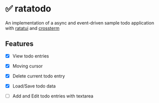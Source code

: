 # ✅️ ratatodo

An implementation of a async and event-driven sample todo application with [ratatui](https://ratatui.rs) and [crossterm](https://docs.rs/crossterm/latest/crossterm/)

## Features

- [x] View todo entries 
- [x] Moving cursor
- [x] Delete current todo entry
- [x] Load/Save todo data
- [ ] Add and Edit todo entries with textarea


